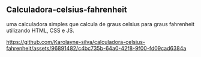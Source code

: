 ## Calculadora-celsius-fahrenheit
uma calculadora simples que calcula de graus celsius para graus fahrenheit utilizando HTML, CSS e JS.


https://github.com/Karolayne-silva/calculadora-celsius-fahrenheit/assets/96891482/c4bc735b-64a0-42f8-9f00-fd09cad6384a

